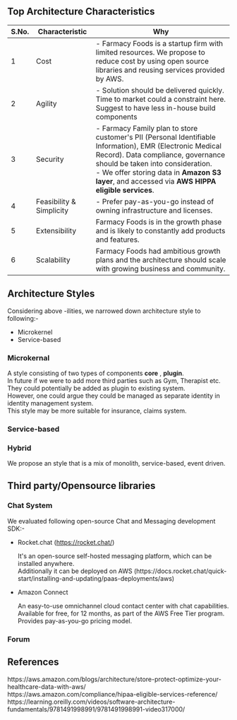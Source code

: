 <h2>Top Architecture Characteristics</h2>

S.No.|Characteristic|Why
-----|--------------|---
1|Cost| - Farmacy Foods is a startup firm with limited resources. We propose to reduce cost by using open source libraries and reusing services provided by AWS. 
2|Agility| - Solution should be delivered quickly. Time to market could a constraint here. Suggest to have less in-house build components 
3|Security| - Farmacy Family plan to store customer's PII (Personal Identifiable Information), EMR (Electronic Medical Record). Data compliance, governance should be taken into consideration. <br/>- We offer storing data in <strong>Amazon S3 layer</strong>, and accessed via <strong>AWS HIPPA eligible services</strong>. 
4|Feasibility & Simplicity| - Prefer pay-as-you-go instead of owning infrastructure and licenses.
5|Extensibility|Farmacy Foods is in the growth phase and is likely to constantly add products and features.
6|Scalability|Farmacy Foods had ambitious growth plans and the architecture should scale with growing business and community.


<h2>Architecture Styles</h2>

Considering above -ilities, we narrowed down architecture style to following:-
  * Microkernel
  * Service-based

<h3>Microkernal</h3>
  A style consisting of two types of components <strong>core</strong> , <strong>plugin</strong>. <br/> In future if we were to add more third parties such as Gym, Therapist etc. They could potentially be added as plugin to existing system. <br/> However, one could argue they could be managed as separate identity in identity management system.<br/> This style may be more suitable for insurance, claims system.

<h3>Service-based</h3>

<h3>Hybrid</h3>
 We propose an style that is a mix of monolith, service-based, event driven.
 
 <h2>Third party/Opensource libraries</h2>
 
 <h3>Chat System</h3>
 
 We evaluated following open-source Chat and Messaging development SDK:-
  * Rocket.chat (https://rocket.chat/)
    <p>It's an open-source self-hosted messaging platform, which can be installed anywhere. <br/> Additionally it can be deployed on AWS (https://docs.rocket.chat/quick-start/installing-and-updating/paas-deployments/aws) </p>
  * Amazon Connect
    <p> An easy-to-use omnichannel cloud contact center with chat capabilities.<br/> Available for free, for 12 months, as part of the AWS Free Tier program. Provides pay-as-you-go pricing model.</p>

<h3>Forum</h3>

<h2>References</h2>
https://aws.amazon.com/blogs/architecture/store-protect-optimize-your-healthcare-data-with-aws/ <br/> https://aws.amazon.com/compliance/hipaa-eligible-services-reference/ <br/>
https://learning.oreilly.com/videos/software-architecture-fundamentals/9781491998991/9781491998991-video317000/
